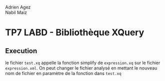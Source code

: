 Adrien Agez <br/>
Nabil Maiz

# TP7 LABD - Bibliothèque XQuery

## Execution

le fichier `test.xq` appelle la fonction simplify de `expression.xq` sur le  fichier `expression.xml`. On peut changer le fichier analysé en mettant le nouveau nom de fichier en paramètre de la fonction dans `test.xq`

